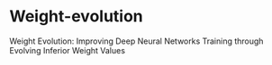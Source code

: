 # Weight-evolution
Weight Evolution: Improving Deep Neural Networks Training through Evolving Inferior Weight Values


